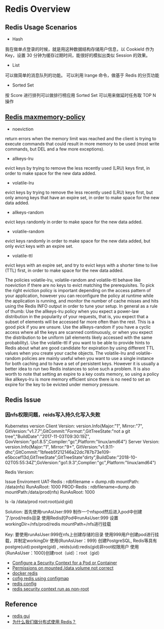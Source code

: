 # Redis Overview

## Redis Usage Scenarios

* Hash

我在做单点登录的时候，就是用这种数据结构存储用户信息，以 CookieId 作为 Key，设置 30 分钟为缓存过期时间，能很好的模拟出类似 Session 的效果。

* List

可以做简单的消息队列的功能。
可以利用 lrange 命令，做基于 Redis 的分页功能

* Sorted Set

按 Score 进行排列可以做排行榜应用
Sorted Set 可以用来做延时任务取 TOP N 操作

## [Redis maxmemory-policy](https://redis.io/topics/lru-cache)

* noeviction

return errors when the memory limit was reached and the client is trying to execute commands that could result in more memory to be used (most write commands, but DEL and a few more exceptions).

* allkeys-lru

evict keys by trying to remove the less recently used (LRU) keys first, in order to make space for the new data added.

* volatile-lru

evict keys by trying to remove the less recently used (LRU) keys first, but only among keys that have an expire set, in order to make space for the new data added.

* allkeys-random

evict keys randomly in order to make space for the new data added.

* volatile-random

evict keys randomly in order to make space for the new data added, but only evict keys with an expire set.

* volatile-ttl

evict keys with an expire set, and try to evict keys with a shorter time to live (TTL) first, in order to make space for the new data added.

The policies volatile-lru, volatile-random and volatile-ttl behave like noeviction if there are no keys to evict matching the prerequisites.
To pick the right eviction policy is important depending on the access pattern of your application, however you can reconfigure the policy at runtime while the application is running, and monitor the number of cache misses and hits using the Redis INFO output in order to tune your setup.
In general as a rule of thumb:
Use the allkeys-lru policy when you expect a power-law distribution in the popularity of your requests, that is, you expect that a subset of elements will be accessed far more often than the rest. This is a good pick if you are unsure.
Use the allkeys-random if you have a cyclic access where all the keys are scanned continuously, or when you expect the distribution to be uniform (all elements likely accessed with the same probability).
Use the volatile-ttl if you want to be able to provide hints to Redis about what are good candidate for expiration by using different TTL values when you create your cache objects.
The volatile-lru and volatile-random policies are mainly useful when you want to use a single instance for both caching and to have a set of persistent keys. However it is usually a better idea to run two Redis instances to solve such a problem.
It is also worth to note that setting an expire to a key costs memory, so using a policy like allkeys-lru is more memory efficient since there is no need to set an expire for the key to be evicted under memory pressure.

## Redis Issue

### 因nfs权限问题，reids写入持久化写入失败

Kubernetes version
Client Version: version.Info{Major:"1", Mirror:"7", GitVersion:"v1.7.7",GitCommit:"$Format:%H$",GitTreeState:"not a git tree","BuildDate":"2017-11-03T09:30:19Z", GovVersion:"go1.8.5",Compiler:"gc",Platform:"linux/amd64"}
Server Version: version.Info(Major:"1", Mirror:"9+", GitVersion:"v1.9.11-dhc",GitCommit:"1bfeeb5f212146a22dc787b73e109-e5bccef13d,GitTreeState",GitTreeState"dirty",BuildDate:"2018-10-02T05:55:34Z",GoVersion:"go1.9.3",Complier:"gc",Platform:"linux/amd64")

Redis Version:

Issue Enviroment
UAT-Redis : rdbfilename = dump.rdb mountPath: /data(nfs) RunAsRoot: 1000
PROD-Redis : rdbfilename=dump.db  mountPath:/data/prod(nfs) RunAsRoot: 1000

ls -la /data/prod  root:root(uid:gid)

Solution:
首先使用runAsUser:999 制作一个nfspod然后进入pod中创建了/prod/redis目录
使用Redis的Pod中runAsUser:999 设置workingDir=/nfs/prod/redis mountPath=/nfs进行挂载

Key:
要使用runAsUser:999在nfs上创建存储的目录
使用999用户创建pod进行挂载，并制定workingDir
使用{RunAsUser：999} 创建PostgreSQL, Redis等具有postgre(uid):postgre(gid) , reids(uid):redis(gid)非root权限用户
使用{RunAsUser：1000}创建root（uid）：root（gid）

* [Configure a Security Context for a Pod or Container]()
* [Permissions on mounted /data volume not correct](https://github.com/docker-library/redis/issues/7)
* [docker redis](https://github.com/litaio/docker-redis/blob/master/Dockerfile)
* [cofig redis using configmap](https://kubernetes.io/docs/tutorials/configuration/configure-redis-using-configmap/)
* [redis config](http://download.redis.io/redis-stable/redis.conf)
* [redis security context run as non-root](https://kubernetes.io/docs/concepts/policy/pod-security-policy/)

## Reference

* [redis gui](https://redislabs.com/blog/so-youre-looking-for-the-redis-gui/)
* [为什么我们做分布式使用 Redis？](https://www.toutiao.com/a6625058550274081287/?iid=51593575316&app=news_article&is_hit_share_recommend=0)